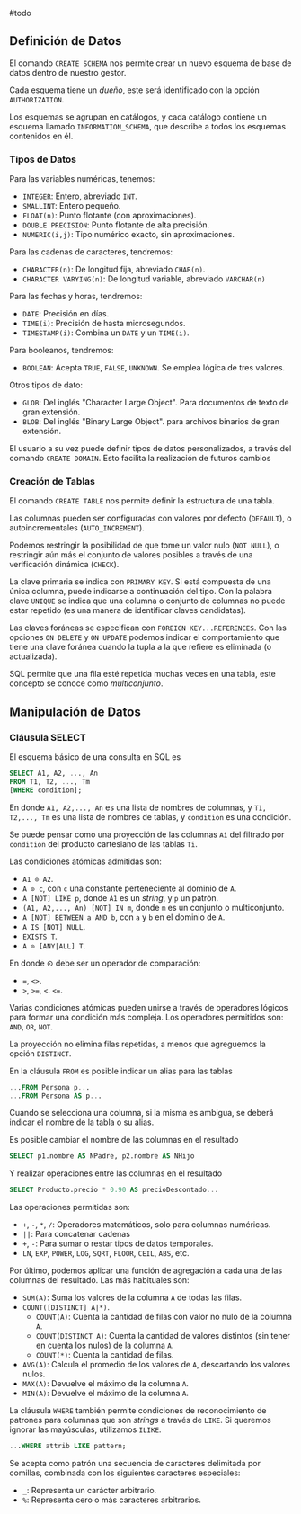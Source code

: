 #todo

## Definición de Datos

El comando `CREATE SCHEMA` nos permite crear un nuevo esquema de base de datos dentro de nuestro gestor.

Cada esquema tiene un *dueño*, este será identificado con la opción `AUTHORIZATION`.

Los esquemas se agrupan en catálogos, y cada catálogo contiene un esquema llamado `INFORMATION_SCHEMA`, que describe a todos los esquemas contenidos en él.

### Tipos de Datos

Para las variables numéricas, tenemos:

- `INTEGER`: Entero, abreviado `INT`.
- `SMALLINT`: Entero pequeño.
- `FLOAT(n)`: Punto flotante (con aproximaciones).
- `DOUBLE PRECISION`: Punto flotante de alta precisión.
- `NUMERIC(i,j)`: Tipo numérico exacto, sin aproximaciones.

Para las cadenas de caracteres, tendremos:

- `CHARACTER(n)`: De longitud fija, abreviado `CHAR(n)`.
- `CHARACTER VARYING(n)`: De longitud variable, abreviado `VARCHAR(n)`

Para las fechas y horas, tendremos:

- `DATE`: Precisión en días.
- `TIME(i)`: Precisión de hasta microsegundos.
- `TIMESTAMP(i)`: Combina un `DATE` y un `TIME(i)`.

Para booleanos, tendremos:

- `BOOLEAN`: Acepta `TRUE`, `FALSE`, `UNKNOWN`. Se emplea lógica de tres valores.

Otros tipos de dato:

- `GLOB`: Del inglés "Character Large Object". Para documentos de texto de gran extensión.
- `BLOB`: Del inglés "Binary Large Object". para archivos binarios de gran extensión.

El usuario a su vez puede definir tipos de datos personalizados, a través del comando `CREATE DOMAIN`. Esto facilita la realización de futuros cambios

### Creación de Tablas

El comando `CREATE TABLE` nos permite definir la estructura de una tabla.

Las columnas pueden ser configuradas con valores por defecto (`DEFAULT`), o autoincrementales (`AUTO_INCREMENT`).

Podemos restringir la posibilidad de que tome un valor nulo (`NOT NULL`), o restringir aún más el conjunto de valores posibles a través de una verificación dinámica (`CHECK`).

La clave primaria se indica con `PRIMARY KEY`. Si está compuesta de una única columna, puede indicarse a continuación del tipo. Con la palabra clave `UNIQUE` se indica que una columna o conjunto de columnas no puede estar repetido (es una manera de identificar claves candidatas).

Las claves foráneas se especifican con `FOREIGN KEY...REFERENCES`. Con las opciones `ON DELETE` y `ON UPDATE` podemos indicar el comportamiento que tiene una clave foránea cuando la tupla a la que refiere es eliminada (o actualizada).

SQL permite que una fila esté repetida muchas veces en una tabla, este concepto se conoce como *multiconjunto*.

## Manipulación de Datos

### Cláusula SELECT

El esquema básico de una consulta en SQL es

```SQL
SELECT A1, A2, ..., An
FROM T1, T2, ..., Tm
[WHERE condition];
```

En donde `A1, A2,..., An` es una lista de nombres de columnas, y `T1, T2,..., Tm` es una lista de nombres de tablas, y `condition` es una condición.

Se puede pensar como una proyección de las columnas `Ai` del filtrado por `condition` del producto cartesiano de las tablas `Ti`.

Las condiciones atómicas admitidas son:

- `A1 ⊙ A2`.
- `A ⊙ c`, con `c` una constante perteneciente al dominio de `A`.
- `A [NOT] LIKE p`, donde `A1` es un *string*, y `p` un patrón.
- `(A1, A2,..., An) [NOT] IN m`, donde `m` es un conjunto o multiconjunto.
- `A [NOT] BETWEEN a AND b`, con `a` y `b` en el dominio de `A`.
- `A IS [NOT] NULL`.
- `EXISTS T`.
- `A ⊙ [ANY|ALL] T`.

En donde ⊙ debe ser un operador de comparación:

- `=`, `<>`.
- `>`, `>=`, `<`. `<=`.

Varias condiciones atómicas pueden unirse a través de operadores lógicos para formar una condición más compleja. Los operadores permitidos son: `AND`, `OR`, `NOT`.

La proyección no elimina filas repetidas, a menos que agreguemos la opción `DISTINCT`.

En la cláusula `FROM` es posible indicar un alias para las tablas

```SQL
...FROM Persona p...
...FROM Persona AS p...
```

Cuando se selecciona una columna, si la misma es ambigua, se deberá indicar el nombre de la tabla o su alias.

Es posible cambiar el nombre de las columnas en el resultado

```SQL
SELECT p1.nombre AS NPadre, p2.nombre AS NHijo
```

Y realizar operaciones entre las columnas en el resultado

```SQL
SELECT Producto.precio * 0.90 AS precioDescontado...
```

Las operaciones permitidas son:

- `+`, `-`, `*`, `/`: Operadores matemáticos, solo para columnas numéricas.
- `||`: Para concatenar cadenas
- `+`, `-`: Para sumar o restar tipos de datos temporales.
- `LN`, `EXP`, `POWER`, `LOG`, `SQRT`, `FLOOR`, `CEIL`, `ABS`, etc.

Por último, podemos aplicar una función de agregación a cada una de las columnas del resultado. Las más habituales son:

- `SUM(A)`: Suma los valores de la columna `A` de todas las filas.
- `COUNT([DISTINCT] A|*)`.
	- `COUNT(A)`: Cuenta la cantidad de filas con valor no nulo de la columna `A`.
	- `COUNT(DISTINCT A)`: Cuenta la cantidad de valores distintos (sin tener en cuenta los nulos) de la columna `A`.
	- `COUNT(*)`: Cuenta la cantidad de filas.
- `AVG(A)`: Calcula el promedio de los valores de `A`, descartando los valores nulos.
- `MAX(A)`: Devuelve el máximo de la columna `A`.
- `MIN(A)`: Devuelve el máximo de la columna `A`.

La cláusula `WHERE` también permite condiciones de reconocimiento de patrones para columnas que son *strings* a través de `LIKE`. Si queremos ignorar las mayúsculas, utilizamos `ILIKE`.

```SQL
...WHERE attrib LIKE pattern;
```

Se acepta como patrón una secuencia de caracteres delimitada por comillas, combinada con los siguientes caracteres especiales:

- `_`: Representa un carácter arbitrario.
- `%`: Representa cero o más caracteres arbitrarios.
